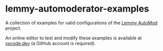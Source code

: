 # lemmy-automoderator-examples
A collection of examples for valid configurations of the [Lemmy AutoMod](https://github.com/ornato-t/lemmy-automoderator) project.

An online editor to test and modify these examples is available at [vscode.dev](https://vscode.dev/github/ornato-t/lemmy-automoderator-examples) (a GitHub account is required).